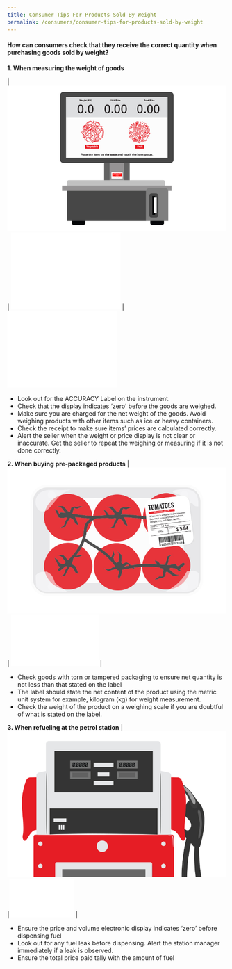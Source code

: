 ```yaml
---
title: Consumer Tips For Products Sold By Weight
permalink: /consumers/consumer-tips-for-products-sold-by-weight
---
```


#### How can consumers check that they receive the correct quantity when purchasing goods sold by weight? 

**1. When measuring the weight of goods**

| ![illustration-02](/images/Consumers/illustration-02.jpg) | ![blank](images/about/blank.png) | ![blank](images/about/blank.png) 

- Look out for the ACCURACY Label on the instrument.
- Check that the display indicates ‘zero’ before the goods are weighed.
- Make sure you are charged for the net weight of the goods. Avoid weighing products with other items such as ice or heavy containers.
- Check the receipt to make sure items’ prices are calculated correctly.
- Alert the seller when the weight or price display is not clear or inaccurate. Get the seller to repeat the weighing or measuring if it is not done correctly.

**2. When buying pre-packaged products**
| ![illustration-01](/images/Consumers/illustration-01.jpg) | ![blank](images/about/blank2.png) | 

- Check goods with torn or tampered packaging to ensure net quantity is not less than that stated on the label
- The label should state the net content of the product using the metric unit system for example, kilogram (kg) for weight measurement.
- Check the weight of the product on a weighing scale if you are doubtful of what is stated on the label.

**3. When refueling at the petrol station**
| ![illustration-03](/images/Consumers/illustration-03.jpg) |![blank](images/about/blank1.png) |

- Ensure the price and volume electronic display indicates ‘zero’ before dispensing fuel
- Look out for any fuel leak before dispensing. Alert the station manager immediately if a leak is observed.
- Ensure the total price paid tally with the amount of fuel 
